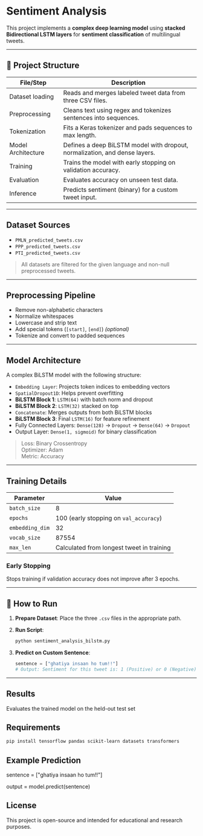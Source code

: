 # Sentiment Analysis

This project implements a **complex deep learning model** using **stacked Bidirectional LSTM layers** for **sentiment classification** of multilingual tweets. 

---

## 📁 Project Structure

| File/Step                | Description                                                                 |
|--------------------------|-----------------------------------------------------------------------------|
| Dataset loading          | Reads and merges labeled tweet data from three CSV files.                   |
| Preprocessing            | Cleans text using regex and tokenizes sentences into sequences.             |
| Tokenization             | Fits a Keras tokenizer and pads sequences to max length.                    |
| Model Architecture       | Defines a deep BiLSTM model with dropout, normalization, and dense layers.  |
| Training                 | Trains the model with early stopping on validation accuracy.                |
| Evaluation               | Evaluates accuracy on unseen test data.                                     |
| Inference                | Predicts sentiment (binary) for a custom tweet input.                       |

---

## Dataset Sources

- `PMLN_predicted_tweets.csv`
- `PPP_predicted_tweets.csv`
- `PTI_predicted_tweets.csv`

> All datasets are filtered for the given language and non-null preprocessed tweets.

---

## Preprocessing Pipeline

- Remove non-alphabetic characters
- Normalize whitespaces
- Lowercase and strip text
- Add special tokens (`[start]`, `[end]`) *(optional)*
- Tokenize and convert to padded sequences

---

## Model Architecture

A complex BiLSTM model with the following structure:

- `Embedding Layer`: Projects token indices to embedding vectors
- `SpatialDropout1D`: Helps prevent overfitting
- **BiLSTM Block 1**: `LSTM(64)` with batch norm and dropout
- **BiLSTM Block 2**: `LSTM(32)` stacked on top
- `Concatenate`: Merges outputs from both BiLSTM blocks
- **BiLSTM Block 3**: Final `LSTM(16)` for feature refinement
- Fully Connected Layers: `Dense(128)` → `Dropout` → `Dense(64)` → `Dropout`
- Output Layer: `Dense(1, sigmoid)` for binary classification

> Loss: Binary Crossentropy  
> Optimizer: Adam  
> Metric: Accuracy

---

## Training Details

| Parameter        | Value                                     |
|------------------|-------------------------------------------|
| `batch_size`     | 8                                         |
| `epochs`         | 100 (early stopping on `val_accuracy`)    |
| `embedding_dim`  | 32                                        |
| `vocab_size`     | 87554                                     |
| `max_len`        | Calculated from longest tweet in training |

### Early Stopping

Stops training if validation accuracy does not improve after 3 epochs.

---

## 🧾 How to Run

1. **Prepare Dataset**: Place the three `.csv` files in the appropriate path.
2. **Run Script**:
    ```bash
    python sentiment_analysis_bilstm.py
    ```

3. **Predict on Custom Sentence**:
    ```python
    sentence = ["ghatiya insaan ho tum!!"]
    # Output: Sentiment for this tweet is: 1 (Positive) or 0 (Negative)
    ```

---

## Results

Evaluates the trained model on the held-out test set

## Requirements
```bash
pip install tensorflow pandas scikit-learn datasets transformers
```

## Example Prediction
sentence = ["ghatiya insaan ho tum!!"]

output = model.predict(sentence)

## License
This project is open-source and intended for educational and research purposes.
